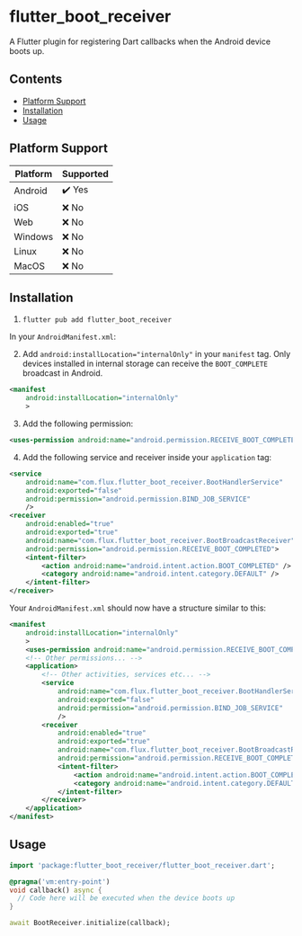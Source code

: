 # flutter_boot_receiver

A Flutter plugin for registering Dart callbacks when the Android device boots up.

## Contents

- [Platform Support](#platform-support)
- [Installation](#installation)
- [Usage](#usage)

## Platform Support

| Platform | Supported |
| -------- | --------- |
| Android  | ✔️ Yes    |
| iOS      | ❌ No     |
| Web      | ❌ No     |
| Windows  | ❌ No     |
| Linux    | ❌ No     |
| MacOS    | ❌ No     |

## Installation

1. `flutter pub add flutter_boot_receiver`

In your `AndroidManifest.xml`:

2. Add `android:installLocation="internalOnly"` in your `manifest` tag. Only devices installed in internal storage can receive the `BOOT_COMPLETE` broadcast in Android.

```xml
<manifest
    android:installLocation="internalOnly"
    >
```

3. Add the following permission:

```xml
<uses-permission android:name="android.permission.RECEIVE_BOOT_COMPLETED"/>
```

4. Add the following service and receiver inside your `application` tag:

```xml
<service
    android:name="com.flux.flutter_boot_receiver.BootHandlerService"
    android:exported="false"
    android:permission="android.permission.BIND_JOB_SERVICE"
    />
<receiver
    android:enabled="true"
    android:exported="true"
    android:name="com.flux.flutter_boot_receiver.BootBroadcastReceiver"
    android:permission="android.permission.RECEIVE_BOOT_COMPLETED">
    <intent-filter>
        <action android:name="android.intent.action.BOOT_COMPLETED" />
        <category android:name="android.intent.category.DEFAULT" />
    </intent-filter>
</receiver>
```

Your `AndroidManifest.xml` should now have a structure similar to this:

```xml
<manifest
    android:installLocation="internalOnly"
    >
    <uses-permission android:name="android.permission.RECEIVE_BOOT_COMPLETED"/>
    <!-- Other permissions... -->
    <application>
        <!-- Other activities, services etc... -->
        <service
            android:name="com.flux.flutter_boot_receiver.BootHandlerService"
            android:exported="false"
            android:permission="android.permission.BIND_JOB_SERVICE"
            />
        <receiver
            android:enabled="true"
            android:exported="true"
            android:name="com.flux.flutter_boot_receiver.BootBroadcastReceiver"
            android:permission="android.permission.RECEIVE_BOOT_COMPLETED">
            <intent-filter>
                <action android:name="android.intent.action.BOOT_COMPLETED" />
                <category android:name="android.intent.category.DEFAULT" />
            </intent-filter>
        </receiver>
    </application>
</manifest>
```

## Usage

```dart
import 'package:flutter_boot_receiver/flutter_boot_receiver.dart';

@pragma('vm:entry-point')
void callback() async {
  // Code here will be executed when the device boots up
}

await BootReceiver.initialize(callback);
```
